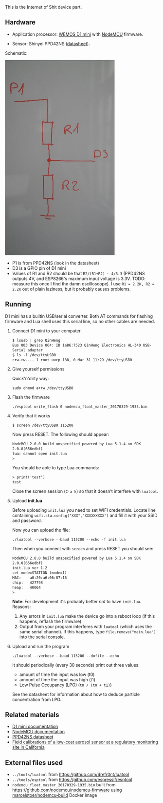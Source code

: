 This is the Internet of Shit device part.

## Hardware

- Application processor: [WEMOS D1 mini][d1-mini] with [NodeMCU][nodemcu]
  firmware.

- Sensor: Shinyei PPD42NS ([datasheet][ppd42ns]).

Schematic:

![](lol_schematic.jpg)

- P1 is from PPD42NS (look in the datasheet)
- D3 is a GPIO pin of D1 mini
- Values of R1 and R2 should be that `R2/(R1+R2) ~ 4/3.3` (PPD42NS outputs 4V,
  and ESP8266's maximum input voltage is 3.3V. TODO: measure this once I find
  the damn oscilloscope).
  I use `R1 = 2.2K, R2 = 2.2K` out of plain laziness, but it probably causes
  problems.

## Running

D1 mini has a builtin USB/serial converter. Both AT commands for flashing
firmware and Lua shell uses this serial line, so no other cables are needed.

1. Connect D1 mini to your computer.

    ```
    $ lsusb | grep QinHeng
    Bus 003 Device 064: ID 1a86:7523 QinHeng Electronics HL-340 USB-Serial adapter
    $ ls -l /dev/ttyUSB0
    crw-rw---- 1 root uucp 188, 0 Mar 31 11:29 /dev/ttyUSB0
    ```

2. Give yourself permissions

    Quick'n'dirty way:

    ```
    sudo chmod a+rw /dev/ttyUSB0
    ```

3. Flash the firmware

    ```
    ./esptool write_flash 0 nodemcu_float_master_20170329-1935.bin
    ```

4. Verify that it works

    ```
    $ screen /dev/ttyUSB0 115200
    ```

    Now press RESET. The following should appear:

    ```
    NodeMCU 2.0.0 build unspecified powered by Lua 5.1.4 on SDK 2.0.0(656edbf)
    lua: cannot open init.lua
    > 
    ```

    You should be able to type Lua commands:

    ```
    > print('test')
    test
    ```

    Close the screen session (`C-a k`) so that it doesn't interfere with `luatool`.

5. Upload **init.lua**

    Before uploading `init.lua` you need to set WIFI credentials.
    Locate line containing `wifi.sta.config("XXX","XXXXXXXXX")` and fill it
    with your SSID and password.


    Now you can upload the file:

    ```
    ./luatool --verbose --baud 115200 --echo -f init.lua
    ```

    Then when you connect with `screen` and press RESET you should see:

    ```
    NodeMCU 2.0.0 build unspecified powered by Lua 5.1.4 on SDK 2.0.0(656edbf)
    init.lua ver 1.2
    set mode=STATION (mode=1)
    MAC:    a0:20:a6:06:87:16
    chip:   427798
    heap:   40064
    > 
    ```

    **Note**: For development it's probably better _not_ to have `init.lua`. Reasons:
    
    1. Any errors in `init.lua` make the device go into a reboot loop (if this happens, reflash the firmware).
    2. Output from your program interferes with `luatool` (which uses the same serial channel). If this happens,
       type `file.remove("main.lua")` into the serial console. 

6. Upload and run the program

    ```
    ./luatool --verbose --baud 115200 --dofile --echo
    ```

    It should periodically (every 30 seconds) print out three values:
    - amount of time the input was low (t0)
    - amount of time the input was high (t1)
    - Low Pulse Occupancy (LPO) (`t0 / (t0 + t1)`)

    See the datasheet for information about how to deduce particle concentration
    from LPO.

## Related materials

- [D1 mini documentation][d1-mini]
- [NodeMCU documentation][nodemcu]
- [PPD42NS datasheet][ppd42ns]
- [Field calibrations of a low-cost aerosol sensor at a regulatory monitoring site in California][field-calibrations]

[d1-mini]: https://www.wemos.cc/product/d1-mini.html
[nodemcu]: https://nodemcu.readthedocs.io/en/master/
[ppd42ns]: http://web.archive.org/web/20140911065722/http://www.sca-shinyei.com/pdf/PPD42NS.pdf 
[field-calibrations]: http://www.kirkrsmith.org/publications/2014/04/30/field-calibrations-of-a-low-cost-aerosol-sensor-at-a-regulatory-monitoring-site-in-california

## External files used

- `../tools/luatool` from <https://github.com/4refr0nt/luatool>
- `../tools/esptool` from <https://github.com/espressif/esptool>
- `nodemcu_float_master_20170329-1935.bin` built from
  <https://github.com/nodemcu/nodemcu-firmware> using
  [marcelstoer/nodemcu-build](https://hub.docker.com/r/marcelstoer/nodemcu-build/)
  Docker image
